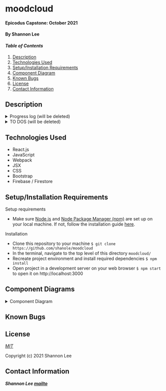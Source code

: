 # moodcloud

#### Epicodus Capstone: October 2021

#### By Shannon Lee

#### _Table of Contents_

1. [Description](#description)
2. [Technologies Used](#technologies)
3. [Setup/Installation Requirements](#setup)
4. [Component Diagram](#diagram)
5. [Known Bugs](#bugs)
6. [License](#license)
7. [Contact Information](#contact)

## Description <a id="description"></a>

<details>
  <summary>Progress log (will be deleted)</summary>

- Sep 19
  - Submitted new capstone proposal, set up basic react environment
  - Planning component diagram, researching authentication w/ Firebase
  - Create to do list of tasks
- Sept 21
  - Static layout, Redux, and firebase set up
- Sept 22
  - Basic CRUD for new entries
  - I am SO CLOSE to getting the NewEntryForm component to add keywords to the keywords collection... I can get it to add, but not to update averages!!! Figure this out next time, as well as what to do when editing and deleting
- Sept 26
  - Finished database design for keyword collection
  - Incorporated pagination w/ EntryList - having trouble w/ infinite scroll
- Sept 27
  - Finished infinite scrolling EntryList
  - Researched Chart.js
  - Got basic implementation of chart down
  - Started authentication/authorization
- Sept 28
  - got auth/authorization logic figured out
  - created different routes
  - created and styled landing page
- Sept 29
  - user can now change display name and profile photo
  - styling for landing page
- Oct 2
  - working on styling all the dashboard components!
- Oct 3
  - more styling dashboard components
- Oct 6
  - focused on styling and responsive design.
  - found bug in entry list component and how it reacts to firestore realtime updates... found a workaround but i think implementing actual real time updates with actual pagination is kind of beyond my scope.
  </details>

<details>
  <summary>TO DOS (will be deleted)</summary>

- [x] set up basic component structure with static components
  - [x] set up most static layout for dashboard
  - [x] incorporate Redux
    - [x] write reducers for dashboard display
    - [x] incorporate firebase
- [x] develop full CRUD for posts with firestore
  - [x] create new entry
  - [x] view entries on dashboard (Entry, EntryList)
    - [x] display entry list by DATE
    - [x] pagination
      - [x] _infinite scroll_
  - [x] view entry details (EntryDetails)
    - [x] don't forget TIMESTAMP
  - [x] edit/delete entry
    - [x] basic edit functionality
    - [x] basic delete functionality
    - [x] make edit form redirect to entry DETAILS, not dashboard? --> learn about firestore queries lol
  - [x] keyword/hashtag form [react tags?](https://github.com/react-tags/react-tags)
- [x] **keyword collections in firestore**
  - [x] add and update averages for keywords when creating new post
  - [x] autosuggest
  - [x] Keyword component instead of random list elements
  - [x] KeywordDetails component - will have average, list of posts
- [x] figure out toggling between dashboard, form, keyword, and post views --FINISH BY 9/26

---

- [x] create GRAPH with Chart.js
  - [x] Each node should be able to link to a specific post
  - [x] Change timespans
  - [x] Modal on hover
- [x] Routing and landing page
- [x] authentication / authorization
  - [x] may need to change firestore db structure, esp for KEYWORDS -- all entries should have a userId assc w them; keywords may need to be nested in a user document
  - [x] redirecting when logging in not working
  - [x] security rules
- [x] UserControl components
  - [x] form to set displayName
  - [x] profile pic

---

- [ ] UI & styling that is responsive
  - [x] basic dashboard layout & 'global' styling
    - [x] privateroute redirecting
  - [x] navbar
  - [x] chart
    - [x] demo chart on landing page --FINISH BY 10/2
  - [x] new form
    - [x] react tags
    - [x] input range
  - [x] entries
    - [x] entry list
    - [x] entry details
  - [x] chart column
    - [x] date toggle buttons
    - [x] Top 5 keywords
  - [x] keywords
    - [x] keyword pill
    - [x] keyword details
  - [x] user control page (/account)
  - [ ] animations
    - [ ] transition into dashboard
    - [ ] modal transition
    - [ ] keywords on topkeywords section?
  - [x] finish about section
  - [x] footer
  - [ ] final theming touches
    - [ ] favicon
  - [x] responsive design
    - [x] NAVBAR
- [ ] readme --FINISH BY 10/9
  - [ ] component diagram

---

stretch goals/bonus features

- [ ] _page to confirm delete?_
- [ ] _weather widget with openWeather?_
- [ ] _reset pw, change email, other user customization options_
- [ ] _limit only one post a day_

</details>

## Technologies Used <a id="technologies"></a>

- React.js
- JavaScript
- Webpack
- JSX
- CSS
- Bootstrap
- Firebase / Firestore

## Setup/Installation Requirements <a id="setup"></a>

Setup requirements

- Make sure [Node.js](https://nodejs.org/en/) and [Node Package Manager (npm)](https://www.npmjs.com/) are set up on your local machine. If not, follow the installation guide [here](https://www.learnhowtoprogram.com/intermediate-javascript/getting-started-with-javascript/installing-node-js).

Installation

- Clone this repository to your machine `$ git clone https://github.com/shanole/moodcloud`
- In the terminal, navigate to the top level of this directory `moodcloud/`
- Recreate project environment and install required dependencies `$ npm install`
- Open project in a development server on your web browser `$ npm start` to open it on http://localhost:3000

## Component Diagrams <a id="diagram"></a>

<details>
  <summary>Component Diagram</summary>

</details>

## Known Bugs <a id="bugs"></a>

## License <a id="license"></a>

_[MIT](https://choosealicense.com/licenses/mit/)_

Copyright (c) 2021 Shannon Lee

## Contact Information <a id="contact"></a>

**_Shannon Lee [mailto](mailto:shannonleehj@gmail.com)_**

